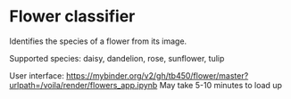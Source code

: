 # Flower classifier

Identifies the species of a flower from its image.

Supported species: daisy, dandelion, rose, sunflower, tulip

User interface: https://mybinder.org/v2/gh/tb450/flower/master?urlpath=/voila/render/flowers_app.ipynb
May take 5-10 minutes to load up
